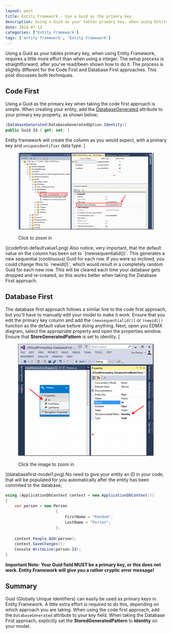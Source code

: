 ```yaml
---
layout: post
title: Entity Framework - Use a Guid as the primary key
description: Using a Guid as your tables primary key, when using Entity Framework, requires a little more effort than when using a integer.
date: 2014-07-13
categories: ['Entity Framework']
tags: ['entity framework', 'Entity Framework']
---
```


Using a Guid as your tables primary key, when using Entity Framework, requires a little more effort than when using a integer. The setup process is straightforward, after you've read/been shown how to do it. The process is slightly different for the Code First and Database First approaches. This post discusses both techniques.

## Code First

Using a Guid as the primary key when taking the code first approach is simple. When creating your entity, add the [DatabaseGenerated](<http://msdn.microsoft.com/en-us/library/system.componentmodel.dataannotations.schema.databasegeneratedattribute(v=vs.110).aspx> 'DatabaseGeneratedAttribute') attribute to your primary key property, as shown below;

```csharp
[DatabaseGenerated(DatabaseGeneratedOption.Identity)]
public Guid Id { get; set; }
```

Entity framework will create the column as you would expect, with a primary key and `uniqueidentifier` data type. [<figure>![codefirst-defaultvalue](codefirst-defaultvalue_thumb1.png 'codefirst-defaultvalue')

<figcaption>Click to zoom in</figcaption>

</figure>](codefirst-defaultvalue1.png) Also notice, very important, that the default value on the column has been set to `(newsequentialid())`.  This generates a new sequential (continuous) Guid for each row.  If you were so inclined, you could change this to `newid())`, which would result in a completely random Guid for each new row.  This will be cleared each time your database gets dropped and re-created, so this works better when taking the Database First approach.

## Database First

The database first approach follows a similar line to the code first approach, but you'll have to manually edit your model to make it work. Ensure that you edit the primary key column and add the `(newsequentialid())` or `(newid())` function as the default value before doing anything. Next, open you EDMX diagram, select the appropriate property and open the properties window. Ensure that **StoreGeneratedPattern** is set to identity. [<figure>![databasefirst-model](databasefirst-model_thumb1.png 'databasefirst-model')

<figcaption>Click the image to zoom in</figcaption>

</figure>](databasefirst-model1.png) No need to give your entity an ID in your code, that will be populated for you automatically after the entity has been commited to the database;

```csharp
using (ApplicationDbContext context = new ApplicationDbContext())
{
    var person = new Person
                      {
                          FirstName = "Random",
                          LastName = "Person";
                      };

    context.People.Add(person);
    context.SaveChanges();
    Console.WriteLine(person.Id);
}
```

**Important Note: Your Guid field MUST be a primary key, or this does not work. Entity Framework will give you a rather cryptic error message!**

## Summary

Guid (Globally Unique Identifiers) can easily be used as primary keys in Entity Framework. A little extra effort is required to do this, depending on which approach you are taking. When using the code first approach, add the `DatabaseGenerated` attribute to your key field. When taking the Database First approach, explicitly set the **StoredGeneratedPattern** to **Identity** on your model.
